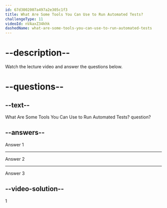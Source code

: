 ```yaml
---
id: 67d3002007a497a2e305c1f3
title: What Are Some Tools You Can Use to Run Automated Tests?
challengeType: 11
videoId: nVAaxZ34khk
dashedName: what-are-some-tools-you-can-use-to-run-automated-tests
---
```


# --description--

Watch the lecture video and answer the questions below.

# --questions--

## --text--

What Are Some Tools You Can Use to Run Automated Tests? question?

## --answers--

Answer 1

---

Answer 2

---

Answer 3

## --video-solution--

1
